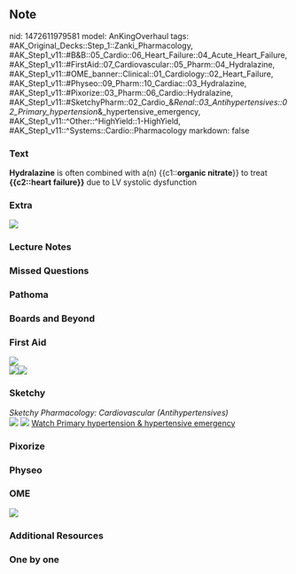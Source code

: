 ## Note
nid: 1472611979581
model: AnKingOverhaul
tags: #AK_Original_Decks::Step_1::Zanki_Pharmacology, #AK_Step1_v11::#B&B::05_Cardio::06_Heart_Failure::04_Acute_Heart_Failure, #AK_Step1_v11::#FirstAid::07_Cardiovascular::05_Pharm::04_Hydralazine, #AK_Step1_v11::#OME_banner::Clinical::01_Cardiology::02_Heart_Failure, #AK_Step1_v11::#Physeo::09_Pharm::10_Cardiac::03_Hydralazine, #AK_Step1_v11::#Pixorize::03_Pharm::06_Cardio::Hydralazine, #AK_Step1_v11::#SketchyPharm::02_Cardio_&_Renal::03_Antihypertensives::02_Primary_hypertension_&_hypertensive_emergency, #AK_Step1_v11::^Other::^HighYield::1-HighYield, #AK_Step1_v11::^Systems::Cardio::Pharmacology
markdown: false

### Text
<div>
  <b>Hydralazine</b> is often combined with a(n) {{c1::<b>organic
  nitrate</b>}} to treat <b>{{c2::heart failure}}</b> due to LV
  systolic dysfunction
</div>

### Extra
<img src="paste-474976138297821.jpg">

### Lecture Notes


### Missed Questions


### Pathoma


### Boards and Beyond


### First Aid
<img src="paste-15131169783811.jpg">
<div><img src="paste-669701365563395.jpg"><img src=
"paste-686305709129731.jpg"></div>

### Sketchy
<div>
  <i>Sketchy Pharmacology: Cardiovascular (Antihypertensives)</i>
</div><img src=
"Screen%20Shot%202019-09-18%20at%209.11.10%20AM.png"> <img src=
"Screen%20Shot%202019-09-18%20at%209.11.25%20AM.png"> <a href=
"https://dashboard.sketchy.com/study/medical/courses/medical-pharmacology/units/medical-pharmacology-cardiovascular-renal/videos/medical-pharmacology-cardiovascular-and-renal-antihypertensives-primary-hypertension-and-hypertensive-emergency?utm_source=anki&utm_medium=partnership&utm_campaign=february_update&utm_content=medical">
Watch Primary hypertension & hypertensive emergency</a>

### Pixorize


### Physeo


### OME
<div class="ome-widget">
  <a href=
  "https://onlinemeded.org/spa/cardiology/heart-failure/acquire?ref=anki">
  <img src="_OME_AnkiFlashcards_Lesson_6.png"></a>
</div>

### Additional Resources


### One by one

